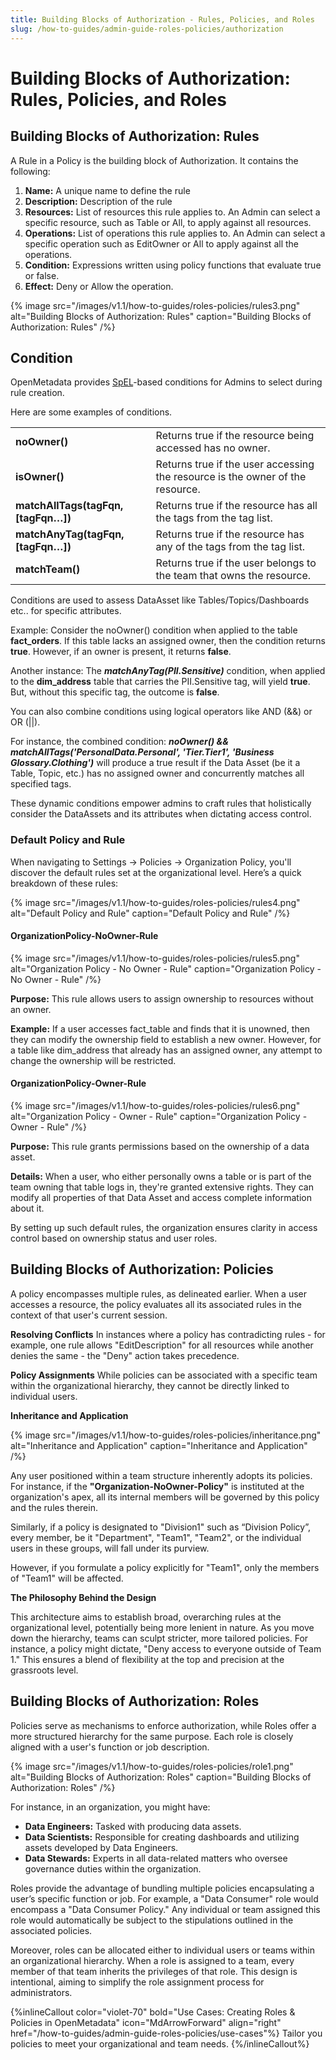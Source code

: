 ```yaml
---
title: Building Blocks of Authorization - Rules, Policies, and Roles
slug: /how-to-guides/admin-guide-roles-policies/authorization
---
```


# Building Blocks of Authorization: Rules, Policies, and Roles

## Building Blocks of Authorization: Rules

A Rule in a Policy is the building block of Authorization. It contains the following:
1. **Name:** A unique name to define the rule
2. **Description:** Description of the rule
3. **Resources:** List of resources this rule applies to. An Admin can select a specific resource, such as Table or All, to apply against all resources.
4. **Operations:** List of operations this rule applies to. An Admin can select a specific operation such as EditOwner or All to apply against all the operations.
5. **Condition:** Expressions written using policy functions that evaluate true or false.
6. **Effect:** Deny or Allow the operation.

{% image
src="/images/v1.1/how-to-guides/roles-policies/rules3.png"
alt="Building Blocks of Authorization: Rules"
caption="Building Blocks of Authorization: Rules"
/%}

## Condition

OpenMetadata provides [SpEL](https://docs.spring.io/spring-framework/docs/3.0.x/reference/expressions.html)-based conditions for Admins to select during rule creation.

Here are some examples of conditions.

|  |  |
|--- | --- |
| **noOwner()** | Returns true if the resource being accessed has no owner. |
| **isOwner()** | Returns true if the user accessing the resource is the owner of the resource. |
| **matchAllTags(tagFqn, [tagFqn…])** | Returns true if the resource has all the tags from the tag list. |
| **matchAnyTag(tagFqn, [tagFqn…])** | Returns true if the resource has any of the tags from the tag list. |
| **matchTeam()** | Returns true if the user belongs to the team that owns the resource. |

Conditions are used to assess DataAsset like Tables/Topics/Dashboards etc.. for specific attributes.

Example: Consider the noOwner() condition when applied to the table **fact_orders**. If this table lacks an assigned owner, then the condition returns **true**. However, if an owner is present, it returns **false**.

Another instance: The ***matchAnyTag(PII.Sensitive)*** condition, when applied to the **dim_address** table that carries the PII.Sensitive tag, will yield **true**. But, without this specific tag, the outcome is **false**.

You can also combine conditions using logical operators like AND (&&) or OR (||).

For instance, the combined condition:
***noOwner() && matchAllTags('PersonalData.Personal', 'Tier.Tier1', 'Business Glossary.Clothing')***
will produce a true result if the Data Asset (be it a Table, Topic, etc.) has no assigned owner and concurrently matches all specified tags.

These dynamic conditions empower admins to craft rules that holistically consider the DataAssets and its attributes when dictating access control.

### Default Policy and Rule

When navigating to Settings -> Policies -> Organization Policy, you'll discover the default rules set at the organizational level. Here’s a quick breakdown of these rules:

{% image
src="/images/v1.1/how-to-guides/roles-policies/rules4.png"
alt="Default Policy and Rule"
caption="Default Policy and Rule"
/%}

#### OrganizationPolicy-NoOwner-Rule

{% image
src="/images/v1.1/how-to-guides/roles-policies/rules5.png"
alt="Organization Policy - No Owner - Rule"
caption="Organization Policy - No Owner - Rule"
/%}

**Purpose:** This rule allows users to assign ownership to resources without an owner.

**Example:** If a user accesses fact_table and finds that it is unowned, then they can modify the ownership field to establish a new owner. However, for a table like dim_address that already has an assigned owner, any attempt to change the ownership will be restricted.

#### OrganizationPolicy-Owner-Rule

{% image
src="/images/v1.1/how-to-guides/roles-policies/rules6.png"
alt="Organization Policy - Owner - Rule"
caption="Organization Policy - Owner - Rule"
/%}

**Purpose:** This rule grants permissions based on the ownership of a data asset.

**Details:** When a user, who either personally owns a table or is part of the team owning that table logs in, they're granted extensive rights. They can modify all properties of that Data Asset and access complete information about it.

By setting up such default rules, the organization ensures clarity in access control based on ownership status and user roles.

## Building Blocks of Authorization: Policies

A policy encompasses multiple rules, as delineated earlier. When a user accesses a resource, the policy evaluates all its associated rules in the context of that user's current session.

**Resolving Conflicts**
In instances where a policy has contradicting rules - for example, one rule allows "EditDescription" for all resources while another denies the same - the "Deny" action takes precedence.

**Policy Assignments**
While policies can be associated with a specific team within the organizational hierarchy, they cannot be directly linked to individual users.

**Inheritance and Application**

{% image
src="/images/v1.1/how-to-guides/roles-policies/inheritance.png"
alt="Inheritance and Application"
caption="Inheritance and Application"
/%}

Any user positioned within a team structure inherently adopts its policies. For instance, if the **"Organization-NoOwner-Policy"** is instituted at the organization's apex, all its internal members will be governed by this policy and the rules therein.

Similarly, if a policy is designated to "Division1" such as “Division Policy”, every member, be it "Department", "Team1", "Team2", or the individual users in these groups, will fall under its purview.

However, if you formulate a policy explicitly for "Team1", only the members of "Team1" will be affected.

**The Philosophy Behind the Design**

This architecture aims to establish broad, overarching rules at the organizational level, potentially being more lenient in nature. As you move down the hierarchy, teams can sculpt stricter, more tailored policies. For instance, a policy might dictate, "Deny access to everyone outside of Team 1." This ensures a blend of flexibility at the top and precision at the grassroots level.

## Building Blocks of Authorization: Roles

Policies serve as mechanisms to enforce authorization, while Roles offer a more structured hierarchy for the same purpose. Each role is closely aligned with a user's function or job description.

{% image
src="/images/v1.1/how-to-guides/roles-policies/role1.png"
alt="Building Blocks of Authorization: Roles"
caption="Building Blocks of Authorization: Roles"
/%}

For instance, in an organization, you might have:
- **Data Engineers:** Tasked with producing data assets.
- **Data Scientists:** Responsible for creating dashboards and utilizing assets developed by Data Engineers.
- **Data Stewards:** Experts in all data-related matters who oversee governance duties within the organization.

Roles provide the advantage of bundling multiple policies encapsulating a user’s specific function or job. For example, a "Data Consumer" role would encompass a "Data Consumer Policy." Any individual or team assigned this role would automatically be subject to the stipulations outlined in the associated policies.

Moreover, roles can be allocated either to individual users or teams within an organizational hierarchy. When a role is assigned to a team, every member of that team inherits the privileges of that role. This design is intentional, aiming to simplify the role assignment process for administrators.

{%inlineCallout
  color="violet-70"
  bold="Use Cases: Creating Roles & Policies in OpenMetadata"
  icon="MdArrowForward"
  align="right"
  href="/how-to-guides/admin-guide-roles-policies/use-cases"%}
  Tailor you policies to meet your organizational and team needs.
{%/inlineCallout%}